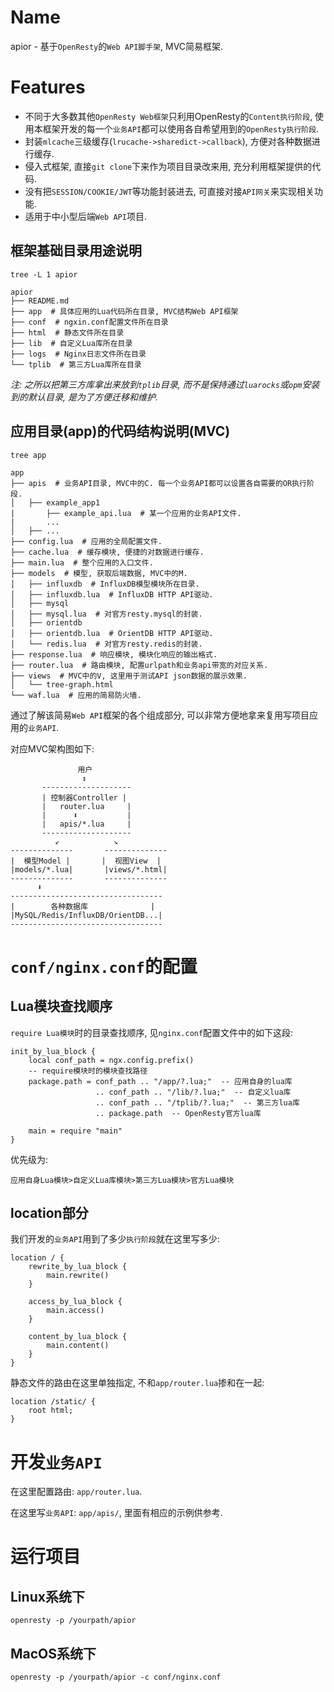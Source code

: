 # Name

apior - 基于`OpenResty`的`Web API脚手架`, MVC简易框架.


# Features

* 不同于大多数其他`OpenResty Web框架`只利用OpenResty的`Content执行阶段`,
  使用本框架开发的每一个`业务API`都可以使用各自希望用到的`OpenResty执行阶段`.
* 封装`mlcache`三级缓存(`lrucache->sharedict->callback`), 方便对各种数据进行缓存.
* 侵入式框架, 直接`git clone`下来作为项目目录改来用, 充分利用框架提供的代码.
* 没有把`SESSION/COOKIE/JWT`等功能封装进去, 可直接对接`API网关`来实现相关功能.
* 适用于中小型后端`Web API`项目.


## 框架基础目录用途说明

`tree -L 1 apior`
```
apior
├── README.md
├── app  # 具体应用的Lua代码所在目录, MVC结构Web API框架
├── conf  # ngxin.conf配置文件所在目录
├── html  # 静态文件所在目录
├── lib  # 自定义Lua库所在目录
├── logs  # Nginx日志文件所在目录
└── tplib  # 第三方Lua库所在目录
```

*注: 之所以把第三方库拿出来放到`tplib`目录, 而不是保持通过`luarocks`或`opm`安装到的默认目录, 是为了方便迁移和维护.*


## 应用目录(app)的代码结构说明(MVC)

`tree app`
```
app
├── apis  # 业务API目录, MVC中的C. 每一个业务API都可以设置各自需要的OR执行阶段.
│   ├── example_app1
|       ├── example_api.lua  # 某一个应用的业务API文件.
|       ...
│   ├── ...
├── config.lua  # 应用的全局配置文件.
├── cache.lua  # 缓存模块, 便捷的对数据进行缓存.
├── main.lua  # 整个应用的入口文件.
├── models  # 模型, 获取后端数据, MVC中的M.
│   ├── influxdb  # InfluxDB模型模块所在目录.
│   ├── influxdb.lua  # InfluxDB HTTP API驱动.
│   ├── mysql
│   ├── mysql.lua  # 对官方resty.mysql的封装.
│   ├── orientdb
│   ├── orientdb.lua  # OrientDB HTTP API驱动.
│   └── redis.lua  # 对官方resty.redis的封装.
├── response.lua  # 响应模块, 模块化响应的输出格式.
├── router.lua  # 路由模块, 配置urlpath和业务api带宽的对应关系.
├── views  # MVC中的V, 这里用于测试API json数据的展示效果.
│   └── tree-graph.html
└── waf.lua  # 应用的简易防火墙.
```

通过了解该简易`Web API`框架的各个组成部分,
可以非常方便地拿来复用写项目应用的`业务API`.


对应MVC架构图如下:

                   用户
                    ↕️
           --------------------
           | 控制器Controller |
           |   router.lua     |
           |      ⬇️           |
           |   apis/*.lua     |
           --------------------
              ↙️            ↘️
    --------------       --------------
    |  模型Model |       |  视图View  |
    |models/*.lua|       |views/*.html|
    --------------       --------------
          ⬇️
    ----------------------------------
    |        各种数据库              |
    |MySQL/Redis/InfluxDB/OrientDB...|
    ----------------------------------


# `conf/nginx.conf`的配置

## Lua模块查找顺序

`require Lua模块`时的目录查找顺序, 见`nginx.conf`配置文件中的如下这段:

```nginx
init_by_lua_block {
    local conf_path = ngx.config.prefix()
    -- require模块时的模块查找路径
    package.path = conf_path .. "/app/?.lua;"  -- 应用自身的lua库
                   .. conf_path .. "/lib/?.lua;"  -- 自定义lua库
                   .. conf_path .. "/tplib/?.lua;"  -- 第三方lua库
                   .. package.path  -- OpenResty官方lua库

    main = require "main"
}
```

优先级为:

`应用自身Lua模块>自定义Lua库模块>第三方Lua模块>官方Lua模块`

## location部分

我们开发的`业务API`用到了多少`执行阶段`就在这里写多少:
```nginx
location / {
    rewrite_by_lua_block {
        main.rewrite()
    }

    access_by_lua_block {
        main.access()
    }

    content_by_lua_block {
        main.content()
    }
}
```


静态文件的路由在这里单独指定, 不和`app/router.lua`掺和在一起:
```nginx
location /static/ {
    root html;
}
```

# 开发`业务API`

在这里配置路由: `app/router.lua`.

在这里写`业务API`: `app/apis/`, 里面有相应的示例供参考.


# 运行项目

## Linux系统下
`openresty -p /yourpath/apior`

## MacOS系统下
`openresty -p /yourpath/apior -c conf/nginx.conf`

